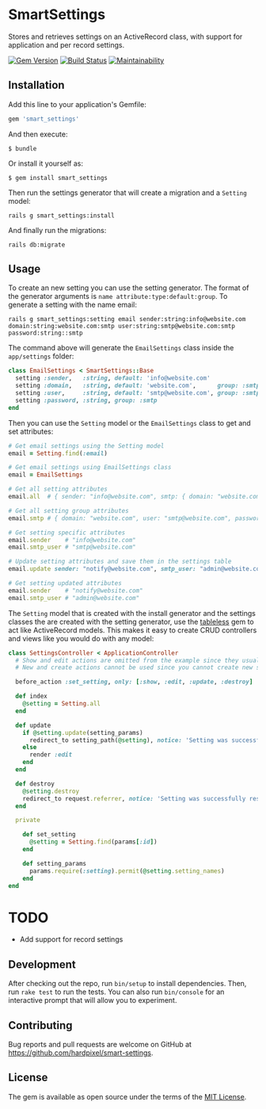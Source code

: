 # SmartSettings

Stores and retrieves settings on an ActiveRecord class, with support for application and per record settings.

[![Gem Version](https://badge.fury.io/rb/smart_settings.svg)](https://badge.fury.io/rb/smart_settings)
[![Build Status](https://travis-ci.org/hardpixel/smart-settings.svg?branch=master)](https://travis-ci.org/hardpixel/smart-settings)
[![Maintainability](https://api.codeclimate.com/v1/badges/930d42bb2bf6f54a4268/maintainability)](https://codeclimate.com/github/hardpixel/smart-settings/maintainability)

## Installation

Add this line to your application's Gemfile:

```ruby
gem 'smart_settings'
```

And then execute:

    $ bundle

Or install it yourself as:

    $ gem install smart_settings

Then run the settings generator that will create a migration and a `Setting` model:

    rails g smart_settings:install

And finally run the migrations:

    rails db:migrate

## Usage

To create an new setting you can use the setting generator. The format of the generator arguments is `name attribute:type:default:group`. To generate a setting with the name email:

    rails g smart_settings:setting email sender:string:info@website.com domain:string:website.com:smtp user:string:smtp@website.com:smtp password:string::smtp

The command above will generate the `EmailSettings` class inside the `app/settings` folder:

```ruby
class EmailSettings < SmartSettings::Base
  setting :sender,   :string, default: 'info@website.com'
  setting :domain,   :string, default: 'website.com',      group: :smtp
  setting :user,     :string, default: 'smtp@website.com', group: :smtp
  setting :password, :string, group: :smtp
end
```

Then you can use the `Setting` model or the `EmailSettings` class to get and set attributes:

```ruby
# Get email settings using the Setting model
email = Setting.find(:email)

# Get email settings using EmailSettings class
email = EmailSettings

# Get all setting attributes
email.all  # { sender: "info@website.com", smtp: { domain: "website.com", user: "smtp@website.com", password: nil } }

# Get all setting group attributes
email.smtp # { domain: "website.com", user: "smtp@website.com", password: nil }

# Get setting specific attributes
email.sender    # "info@website.com"
email.smtp_user # "smtp@website.com"

# Update setting attributes and save them in the settings table
email.update sender: "notify@website.com", smtp_user: "admin@website.com"

# Get setting updated attributes
email.sender    # "notify@website.com"
email.smtp_user # "admin@website.com"
```

The `Setting` model that is created with the install generator and the settings classes the are created with the setting generator, use the [tableless](https://github.com/hardpixel/tableless) gem to act like ActiveRecord models. This makes it easy to create CRUD controllers and views like you would do with any model:

```ruby
class SettingsController < ApplicationController
  # Show and edit actions are omitted from the example since they usually are empty
  # New and create actions cannot be used since you cannot create new settings

  before_action :set_setting, only: [:show, :edit, :update, :destroy]

  def index
    @setting = Setting.all
  end

  def update
    if @setting.update(setting_params)
      redirect_to setting_path(@setting), notice: 'Setting was successfully updated.'
    else
      render :edit
    end
  end

  def destroy
    @setting.destroy
    redirect_to request.referrer, notice: 'Setting was successfully reset to defaults.'
  end

  private

    def set_setting
      @setting = Setting.find(params[:id])
    end

    def setting_params
      params.require(:setting).permit(@setting.setting_names)
    end
end
```

# TODO

* Add support for record settings

## Development

After checking out the repo, run `bin/setup` to install dependencies. Then, run `rake test` to run the tests. You can also run `bin/console` for an interactive prompt that will allow you to experiment.

## Contributing

Bug reports and pull requests are welcome on GitHub at https://github.com/hardpixel/smart-settings.

## License

The gem is available as open source under the terms of the [MIT License](http://opensource.org/licenses/MIT).
